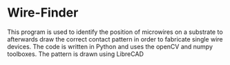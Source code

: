 # Wire-Finder
This program is used to identify the position of microwires on a substrate to afterwards draw the correct contact pattern in order to fabricate single wire devices. The code is written in Python and uses the openCV and numpy toolboxes. The pattern is drawn using LibreCAD
